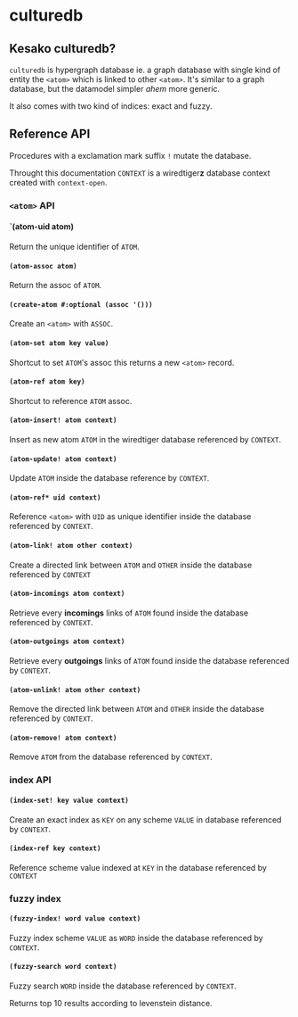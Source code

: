 # culturedb


## Kesako culturedb?

`culturedb` is hypergraph database ie. a graph database with single
kind of entity the `<atom>` which is linked to other `<atom>`. It's
similar to a graph database, but the datamodel simpler *ahem* more
generic.

It also comes with two kind of indices: exact and fuzzy.

## Reference API

Procedures with a exclamation mark suffix `!` mutate the database.

Throught this documentation `CONTEXT` is a wiredtiger**z** database
context created with `context-open`.

### `<atom>` API

#### `(atom-uid atom)

Return the unique identifier of `ATOM`.

#### `(atom-assoc atom)`

Return the assoc of `ATOM`.

#### `(create-atom #:optional (assoc '()))`

Create an `<atom>` with `ASSOC`.

#### `(atom-set atom key value)`

Shortcut to set `ATOM`'s assoc this returns a new `<atom>` record.

#### `(atom-ref atom key)`

Shortcut to reference `ATOM` assoc.

#### `(atom-insert! atom context)`

Insert as new atom `ATOM` in the wiredtiger database referenced by `CONTEXT`.

#### `(atom-update! atom context)`

Update `ATOM` inside the database reference by `CONTEXT`.

#### `(atom-ref* uid context)`

Reference `<atom>` with `UID` as unique identifier inside the database
referenced by `CONTEXT`.

#### `(atom-link! atom other context)`

Create a directed link between `ATOM` and `OTHER` inside the database
referenced by `CONTEXT`

#### `(atom-incomings atom context)`

Retrieve every **incomings** links of `ATOM` found inside the database
referenced by `CONTEXT`.

#### `(atom-outgoings atom context)`

Retrieve every **outgoings** links of `ATOM` found inside the database
referenced by `CONTEXT`.

#### `(atom-unlink! atom other context)`

Remove the directed link between `ATOM` and `OTHER` inside the database
referenced by `CONTEXT`.

#### `(atom-remove! atom context)`

Remove `ATOM` from the database referenced by `CONTEXT`.

### index API

#### `(index-set! key value context)`

Create an exact index as `KEY` on any scheme `VALUE` in database
referenced by `CONTEXT`.

#### `(index-ref key context)`

Reference scheme value indexed at `KEY` in the database referenced by
`CONTEXT`

### fuzzy index

#### `(fuzzy-index! word value context)`

Fuzzy index scheme `VALUE` as `WORD` inside the database referenced by
`CONTEXT`.

#### `(fuzzy-search word context)`

Fuzzy search `WORD` inside the database referenced by `CONTEXT`.

Returns top 10 results according to levenstein distance.
